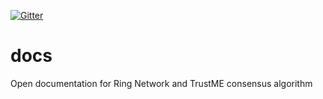 [![Gitter](https://badges.gitter.im/Ring-Network/community.svg)](https://gitter.im/Ring-Network/community?utm_source=badge&utm_medium=badge&utm_campaign=pr-badge)
# docs
Open documentation for Ring Network and TrustME consensus algorithm
